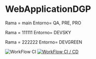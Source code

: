 # WebApplicationDGP 
Rama = main 
Entorno= QA, PRE, PRO

Rama = 111111
Entorno= DEVSKY

Rama = 222222
Entorno= DEVGREEN

![WorkFlow CI](https://github.com/DavidGonzalezTR/WebApplicationDGP/actions/workflows/main.yml/badge.svg)
[![WorkFlow CI / CD](https://github.com/DavidGonzalezTR/WebApplicationDGP/actions/workflows/CD.yml/badge.svg)](https://github.com/DavidGonzalezTR/WebApplicationDGP/actions/workflows/CD.yml)
